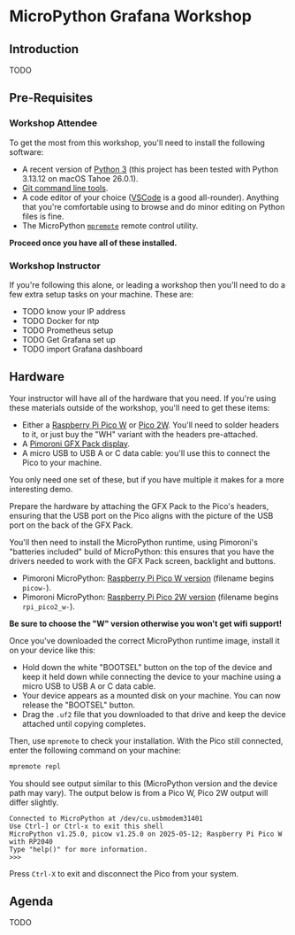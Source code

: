 # MicroPython Grafana Workshop

## Introduction

TODO

## Pre-Requisites

### Workshop Attendee

To get the most from this workshop, you'll need to install the following software:

* A recent version of [Python 3](https://www.python.org/downloads/) (this project has been tested with Python 3.13.12 on macOS Tahoe 26.0.1).
* [Git command line tools](https://git-scm.com/downloads).
* A code editor of your choice ([VSCode](https://code.visualstudio.com/) is a good all-rounder).  Anything that you're comfortable using to browse and do minor editing on Python files is fine.
* The MicroPython [`mpremote`](https://docs.micropython.org/en/latest/reference/mpremote.html) remote control utility.

**Proceed once you have all of these installed.**

### Workshop Instructor

If you're following this alone, or leading a workshop then you'll need to do a few extra setup tasks on your machine.  These are:

* TODO know your IP address
* TODO Docker for ntp
* TODO Prometheus setup
* TODO Get Grafana set up
* TODO import Grafana dashboard

## Hardware

Your instructor will have all of the hardware that you need. If you're using these materials outside of the workshop, you'll need to get these items:

* Either a [Raspberry Pi Pico W](https://shop.pimoroni.com/products/raspberry-pi-pico-w?variant=40059369652307) or [Pico 2W](https://shop.pimoroni.com/products/raspberry-pi-pico-2-w?variant=54852253024635).  You'll need to solder headers to it, or just buy the "WH" variant with the headers pre-attached.
* A [Pimoroni GFX Pack display](https://shop.pimoroni.com/products/pico-gfx-pack?variant=40414469062739).
* A micro USB to USB A or C data cable: you'll use this to connect the Pico to your machine.

You only need one set of these, but if you have multiple it makes for a more interesting demo.

Prepare the hardware by attaching the GFX Pack to the Pico's headers, ensuring that the USB port on the Pico aligns with the picture of the USB port on the back of the GFX Pack.

You'll then need to install the MicroPython runtime, using Pimoroni's "batteries included" build of MicroPython: this ensures that you have the drivers needed to work with the GFX Pack screen, backlight and buttons.

* Pimoroni MicroPython: [Raspberry Pi Pico W version](https://github.com/pimoroni/pimoroni-pico/releases) (filename begins `picow-`).
* Pimoroni MicroPython: [Raspberry Pi Pico 2W version](https://github.com/pimoroni/pimoroni-pico-rp2350/releases) (filename begins `rpi_pico2_w-`).

**Be sure to choose the "W" version otherwise you won't get wifi support!**

Once you've downloaded the correct MicroPython runtime image, install it on your device like this:

* Hold down the white "BOOTSEL" button on the top of the device and keep it held down while connecting the device to your machine using a micro USB to USB A or C data cable.
* Your device appears as a mounted disk on your machine.  You can now release the "BOOTSEL" button.
* Drag the `.uf2` file that you downloaded to that drive and keep the device attached until copying completes.

Then, use `mpremote` to check your installation. With the Pico still connected, enter the following command on your machine:

```bash
mpremote repl
```

You should see output similar to this (MicroPython version and the device path may vary). The output below is from a Pico W, Pico 2W output will differ slightly.

```
Connected to MicroPython at /dev/cu.usbmodem31401
Use Ctrl-] or Ctrl-x to exit this shell
MicroPython v1.25.0, picow v1.25.0 on 2025-05-12; Raspberry Pi Pico W with RP2040
Type "help()" for more information.
>>>
```

Press `Ctrl-X` to exit and disconnect the Pico from your system.

## Agenda

TODO